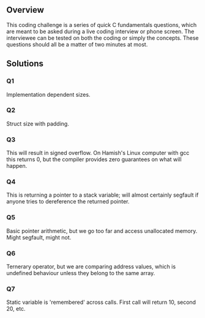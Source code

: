 ## Overview

This coding challenge is a series of quick C fundamentals questions, which are meant to be asked during a live coding interview or phone screen. The interviewee can be tested on both the coding or simply the concepts. These questions should all be a matter of two minutes at most.

## Solutions

### Q1 

Implementation dependent sizes. 

### Q2 

Struct size with padding. 

### Q3

This will result in signed overflow. On Hamish's Linux computer with gcc this returns 0, but the compiler provides zero guarantees on what will happen. 

### Q4

This is returning a pointer to a stack variable; will almost certainly segfault if anyone tries to dereference the returned pointer. 

### Q5 

Basic pointer arithmetic, but we go too far and access unallocated memory. Might segfault, might not. 

### Q6 

Ternerary operator, but we are comparing address values, which is undefined behaviour unless they belong to the same array. 

### Q7

Static variable is 'remembered' across calls. First call will return 10, second 20, etc. 
